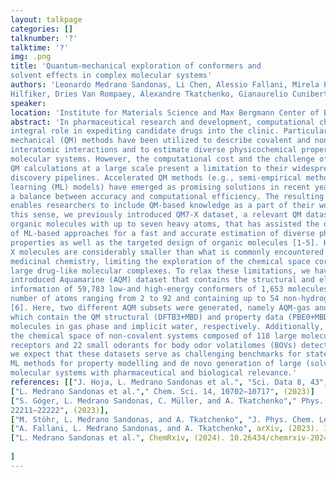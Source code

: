 ```yaml
---
layout: talkpage
categories: []
talknumber: '?'
talktime: '?'
img: .png
title: 'Quantum-mechanical exploration of conformers and
solvent effects in complex molecular systems'
authors: 'Leonardo Medrano Sandonas, Li Chen, Alessio Fallani, Mirela Puleva, Mathias
Hilfiker, Dries Van Rompaey, Alexandre Tkatchenko, Gianaurelio Cuniberti'
speaker: 
location: 'Institute for Materials Science and Max Bergmann Center of Biomaterials'
abstract: 'In pharmaceutical research and development, computational chemistry can play an
integral role in expediting candidate drugs into the clinic. Particularly, quantum-
mechanical (QM) methods have been utilized to describe covalent and non-covalent
interatomic interactions and to estimate diverse physicochemical properties of
molecular systems. However, the computational cost and the challenge of conducting
QM calculations at a large scale present a limitation to their widespread use in drug
discovery pipelines. Accelerated QM methods (e.g., semi-empirical methods, machine
learning (ML) models) have emerged as promising solutions in recent years, offering
a balance between accuracy and computational efficiency. The resulting acceleration
enables researchers to include QM-based knowledge as a part of their workflow. In
this sense, we previously introduced QM7-X dataset, a relevant QM dataset of small
organic molecules with up to seven heavy atoms, that has assisted the development
of ML-based approaches for a fast and accurate estimation of diverse physicochemical
properties as well as the targeted design of organic molecules [1-5]. However, QM7-
X molecules are considerably smaller than what is commonly encountered in modern
medicinal chemistry, limiting the exploration of the chemical space corresponding to
large drug-like molecular complexes. To relax these limitations, we have recently
introduced Aquamarine (AQM) dataset that contains the structural and electronic
information of 59,783 low-and high-energy conformers of 1,653 molecules with a total
number of atoms ranging from 2 to 92 and containing up to 54 non-hydrogen atoms
[6]. Here, two different AQM subsets were generated, namely AQM-gas and AQM-sol,
which contain the QM structural (DFTB3+MBD) and property data (PBE0+MBD) of
molecules in gas phase and implicit water, respectively. Additionally, we have explored
the chemical space of non-covalent systems composed of 118 large molecular
receptors and 22 small odorants for body odor volatilomes (BOVs) detection. As such,
we expect that these datasets serve as challenging benchmarks for state-of-the-art
ML methods for property modelling and de novo generation of large (solvated)
molecular systems with pharmaceutical and biological relevance.'
references: [["J. Hoja, L. Medrano Sandonas et al.", "Sci. Data 8, 43", (2021)],
["L. Medrano Sandonas et al."," Chem. Sci. 14, 10702–10717", (2023)]
["S. Góger, L. Medrano Sandonas, C. Müller, and A. Tkatchenko"," Phys. Chem. Chem. Phys. 25,
22211–22222", (2023)],
["M. Stöhr, L. Medrano Sandonas, and A. Tkatchenko", "J. Phys. Chem. Lett. 11, 6835–6843", (2020)],
["A. Fallani, L. Medrano Sandonas, and A. Tkatchenko", arXiv, (2023). 10.48550/arXiv.2309.00506],
["L. Medrano Sandonas et al.", ChemRxiv, (2024). 10.26434/chemrxiv-2024-685qb]
    
]
---
```

